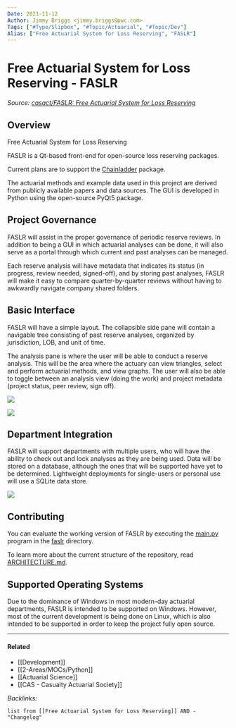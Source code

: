 ```yaml
---
Date: 2021-11-12
Author: Jimmy Briggs <jimmy.briggs@pwc.com>
Tags: ["#Type/Slipbox", "#Topic/Actuarial", "#Topic/Dev"]
Alias: ["Free Actuarial System for Loss Reserving", "FASLR"]
---
```


# Free Actuarial System for Loss Reserving - FASLR

*Source: [casact/FASLR: Free Actuarial System for Loss Reserving](https://github.com/casact/FASLR)*

## Overview

Free Actuarial System for Loss Reserving

FASLR is a Qt-based front-end for open-source loss reserving packages. 

Current plans are to support the [Chainladder](https://github.com/casact/chainladder-python) package.

The actuarial methods and example data used in this project are derived from publicly available papers and data sources. The GUI is developed in Python using the open-source PyQt5 package.

## Project Governance

FASLR will assist in the proper governance of periodic reserve reviews. In addition to being a GUI in which actuarial analyses can be done, it will also serve as a portal through which current and past analyses can be managed. 

Each reserve analysis will have metadata that indicates its status (in progress, review needed, signed-off), and by storing past analyses, FASLR will make it easy to compare quarter-by-quarter reviews without having to awkwardly navigate company shared folders.

## Basic Interface

FASLR will have a simple layout. The collapsible side pane will contain a navigable tree consisting of past reserve analyses, organized by jurisdiction, LOB, and unit of time.

The analysis pane is where the user will be able to conduct a reserve analysis. This will be the area where the actuary can view triangles, select and perform actuarial methods, and view graphs. The user will also be able to toggle between an analysis view (doing the work) and project metadata (project status, peer review, sign off).

![](https://github.com/casact/FASLR/raw/main/docs/_static/basic_ui_filled.png)

![](https://github.com/casact/FASLR/raw/main/docs/_static/basic_interface.png)

## Department Integration

FASLR will support departments with multiple users, who will have the ability to check out and lock analyses as they are being used. Data will be stored on a database, although the ones that will be supported have yet to be determined. Lightweight deployments for single-users or personal use will use a SQLite data store.

![](https://github.com/casact/FASLR/raw/main/docs/_static/client_server.png)

## Contributing

You can evaluate the working version of FASLR by executing the [main.py](https://github.com/casact/FASLR/blob/main/faslr/main.py) program in the [faslr](https://github.com/casact/FASLR/tree/main/faslr) directory.

To learn more about the current structure of the repository, read [ARCHITECTURE.md](https://github.com/casact/FASLR/blob/main/ARCHITECTURE.md).

## Supported Operating Systems

Due to the dominance of Windows in most modern-day actuarial departments, FASLR is intended to be supported on Windows. However, most of the current development is being done on Linux, which is also intended to be supported in order to keep the project fully open source.

***

#### Related

- [[Development]]
- [[2-Areas/MOCs/Python]]
- [[Actuarial Science]]
- [[CAS - Casualty Actuarial Society]]

*Backlinks:*

```dataview
list from [[Free Actuarial System for Loss Reserving]] AND -"Changelog"
```